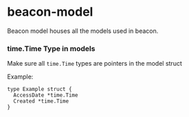 # beacon-model
Beacon model houses all the models used in beacon.

### time.Time Type in models
Make sure all `time.Time` types are pointers in the model struct

Example:

```golang
type Example struct {
  AccessDate *time.Time
  Created *time.Time
}
```

